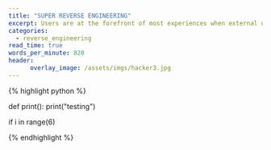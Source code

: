 ```yaml
---
title: "SUPER REVERSE ENGINEERING"
excerpt: Users are at the forefront of most experiences when external users or customers interact with a company...
categories:
  - reverse_engineering
read_time: true
words_per_minute: 820
header:
      overlay_image: /assets/imgs/hacker3.jpg
---
```



{% highlight python %}

def print():
  print("testing")

if i in range(6)

{% endhighlight %}

